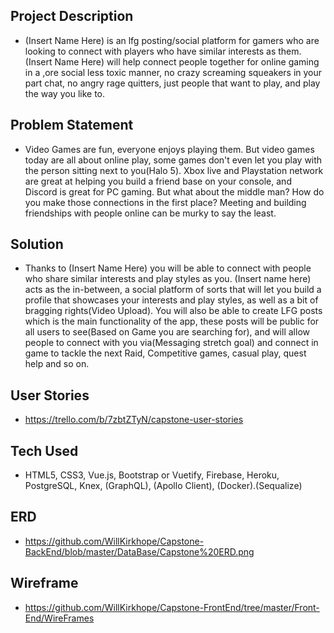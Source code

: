 ## Project Description ##
- (Insert Name Here) is an lfg posting/social platform for gamers who are looking to connect with players who have similar interests as them. (Insert Name Here) will help connect people together for online gaming in a ,ore social less toxic manner, no crazy screaming squeakers in your part chat, no angry rage quitters, just people that want to play, and play the way you like to.

## Problem Statement ##
- Video Games are fun, everyone enjoys playing them. But video games today are all about online play, some games don't even let you play with the person sitting next to you(Halo 5). Xbox live and Playstation network are great at helping you build a friend base on your console, and Discord is great for PC gaming. But what about the middle man? How do you make those connections in the first place? Meeting and building friendships with people online can be murky to say the least.

## Solution ##
- Thanks to (Insert Name Here) you will be able to connect with people who share similar interests and play styles as you. (Insert name here) acts as the in-between, a social platform of sorts that will let you build a profile that showcases your interests and play styles, as well as a bit of bragging rights(Video Upload). You will also be able to create LFG posts which is the main functionality of the app, these posts will be public for all users to see(Based on Game you are searching for), and will allow people to connect with you via(Messaging stretch goal) and connect in game to tackle the next Raid, Competitive games, casual play, quest help and so on.

## User Stories ##
- https://trello.com/b/7zbtZTyN/capstone-user-stories

## Tech Used ##
- HTML5, CSS3, Vue.js, Bootstrap or Vuetify, Firebase, Heroku, PostgreSQL, Knex, (GraphQL), (Apollo Client), (Docker).(Sequalize)

## ERD ##
- https://github.com/WillKirkhope/Capstone-BackEnd/blob/master/DataBase/Capstone%20ERD.png

## Wireframe ##
- https://github.com/WillKirkhope/Capstone-FrontEnd/tree/master/Front-End/WireFrames
